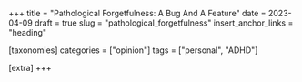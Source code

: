 +++
title = "Pathological Forgetfulness: A Bug And A Feature"
date = 2023-04-09
draft = true
slug = "pathological_forgetfulness"
insert_anchor_links = "heading"

[taxonomies]
categories = ["opinion"]
tags = ["personal", "ADHD"]

[extra]
+++
